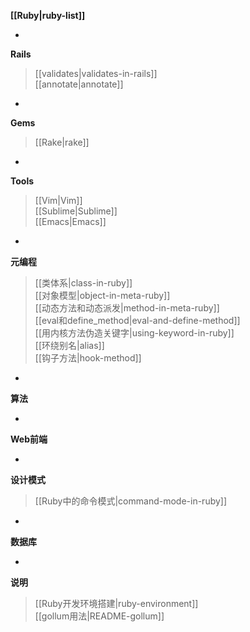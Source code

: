 **[[Ruby|ruby-list]]**

-

**Rails**
> [[validates|validates-in-rails]]  
[[annotate|annotate]]  

-

**Gems**
> [[Rake|rake]]  

-

**Tools**
> [[Vim|Vim]]  
[[Sublime|Sublime]]  
[[Emacs|Emacs]]  

-

**元编程**
> [[类体系|class-in-ruby]]  
[[对象模型|object-in-meta-ruby]]  
[[动态方法和动态派发|method-in-meta-ruby]]  
[[eval和define_method|eval-and-define-method]]  
[[用内核方法伪造关键字|using-keyword-in-ruby]]  
[[环绕别名|alias]]  
[[钩子方法|hook-method]]  

-

**算法**

-

**Web前端**

-

**设计模式**
> [[Ruby中的命令模式|command-mode-in-ruby]]

-

**数据库**

-

**说明**
> [[Ruby开发环境搭建|ruby-environment]]  
[[gollum用法|README-gollum]]



